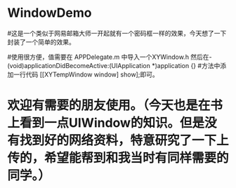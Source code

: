 
# WindowDemo

#这是一个类似于网易邮箱大师一开起就有一个密码框一样的效果，今天想了一下封装了一个简单的效果。

#使用很方便，值需要在 APPDelegate.m 中导入一个XYWindow.h 然后在- (void)applicationDidBecomeActive:(UIApplication *)application {} 
#方法中添加一行代码 [[XYTempWindow window] show];即可。
  
# 欢迎有需要的朋友使用。（今天也是在书上看到一点UIWindow的知识。但是没有找到好的网络资料，特意研究了一下上传的，希望能帮到和我当时有同样需要的同学。）
